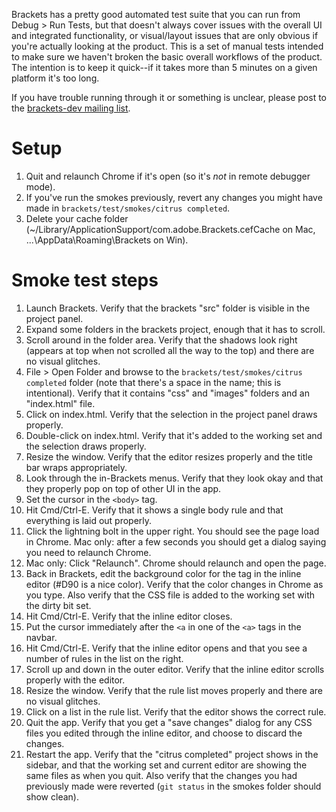 Brackets has a pretty good automated test suite that you can run from Debug > Run Tests, but that doesn't always cover issues with the overall UI and integrated functionality, or visual/layout issues that are only obvious if you're actually looking at the product. This is a set of manual tests intended to make sure we haven't broken the basic overall workflows of the product. The intention is to keep it quick--if it takes more than 5 minutes on a given platform it's too long.

If you have trouble running through it or something is unclear, please post to the [brackets-dev mailing list](http://groups.google.com/group/brackets-dev).

Setup
=====

1. Quit and relaunch Chrome if it's open (so it's *not* in remote debugger mode).
2. If you've run the smokes previously, revert any changes you might have made in `brackets/test/smokes/citrus completed`.
3. Delete your cache folder (~/Library/ApplicationSupport/com.adobe.Brackets.cefCache on Mac, ...\AppData\Roaming\Brackets on Win).

Smoke test steps
================

1. Launch Brackets. Verify that the brackets "src" folder is visible in the project panel.
2. Expand some folders in the brackets project, enough that it has to scroll.
3. Scroll around in the folder area. Verify that the shadows look right (appears at top when not scrolled all the way to the top) and there are no visual glitches.
4. File > Open Folder and browse to the `brackets/test/smokes/citrus completed` folder (note that there's a space in the name; this is intentional). Verify that it contains "css" and "images" folders and an "index.html" file.
5. Click on index.html. Verify that the selection in the project panel draws properly.
6. Double-click on index.html. Verify that it's added to the working set and the selection draws properly.
7. Resize the window. Verify that the editor resizes properly and the title bar wraps appropriately.
8. Look through the in-Brackets menus. Verify that they look okay and that they properly pop on top of other UI in the app.
9. Set the cursor in the `<body>` tag.
10. Hit Cmd/Ctrl-E. Verify that it shows a single body rule and that everything is laid out properly.
11. Click the lightning bolt in the upper right. You should see the page load in Chrome. Mac only: after a few seconds you should get a dialog saying you need to relaunch Chrome.
12. Mac only: Click "Relaunch". Chrome should relaunch and open the page.
13. Back in Brackets, edit the background color for the <body> tag in the inline editor (#D90 is a nice color). Verify that the color changes in Chrome as you type. Also verify that the CSS file is added to the working set with the dirty bit set.
14. Hit Cmd/Ctrl-E. Verify that the inline editor closes.
15. Put the cursor immediately after the `<a` in one of the `<a>` tags in the navbar.
16. Hit Cmd/Ctrl-E. Verify that the inline editor opens and that you see a number of rules in the list on the right.
17. Scroll up and down in the outer editor. Verify that the inline editor scrolls properly with the editor.
18. Resize the window. Verify that the rule list moves properly and there are no visual glitches.
19. Click on a list in the rule list. Verify that the editor shows the correct rule.
20. Quit the app. Verify that you get a "save changes" dialog for any CSS files you edited through the inline editor, and choose to discard the changes.
21. Restart the app. Verify that the "citrus completed" project shows in the sidebar, and that the working set and current editor are showing the same files as when you quit. Also verify that the changes you had previously made were reverted (`git status` in the smokes folder should show clean).
